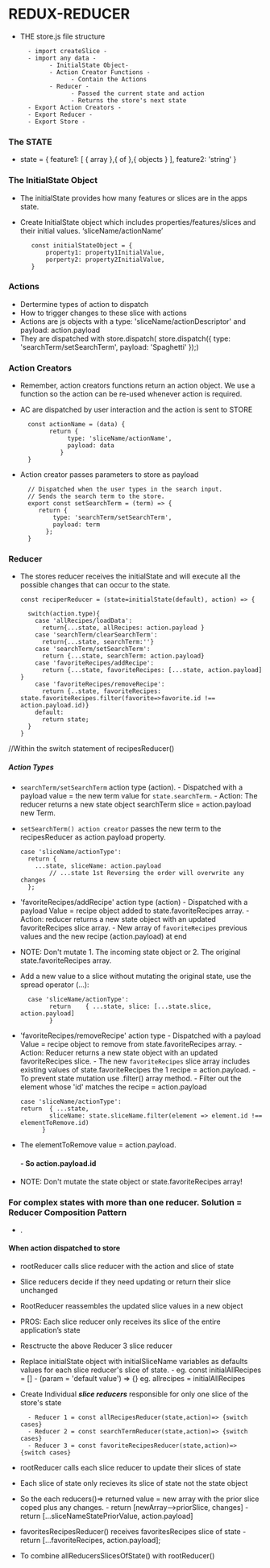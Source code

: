 # REDUX-REDUCER

- THE store.js file structure

        - import createSlice -
        - import any data - 
              - InitialState Object-
              - Action Creator Functions -
                    - Contain the Actions
              - Reducer -
                    - Passed the current state and action
                    - Returns the store's next state
        - Export Action Creators -
        - Export Reducer -
        - Export Store -
### The STATE
- state = {
      feature1: [ { array },{ of },{ objects } ],
      feature2: 'string'
  }
### The InitialState Object
- The initialState provides how many features or slices are in the apps state.
- Create InitialState object which includes properties/features/slices and their initial values.  ‘sliceName/actionName’

         const initialStateObject = {
             property1: property1InitialValue,
             porperty2: property2InitialValue,
         }
### Actions
- Dertermine types of action to dispatch
- How to trigger changes to these slice with actions
- Actions are js objects with a type: 'sliceName/actionDescriptor' and payload: action.payload
- They are dispatched with store.dispatch( store.dispatch({ type: 'searchTerm/setSearchTerm', payload: 'Spaghetti' });)
### Action Creators
- Remember, action creators functions return an action object. We use a function so the action can be re-used whenever action is required.
- AC are dispatched by user interaction and the action is sent to STORE

        const actionName = (data) {
              return {
                   type: 'sliceName/actionName',
                   payload: data
                 }
        }
- Action creator passes parameters to store as payload

        // Dispatched when the user types in the search input.
        // Sends the search term to the store.
        export const setSearchTerm = (term) => {
           return { 
               type: 'searchTerm/setSearchTerm', 
               payload: term 
             };
        }
### Reducer
- The stores reducer receives the initialState and will execute all the possible changes that can occur to the state.

      const reciperReducer = (state=initialState(default), action) => {
       
        switch(action.type){
          case 'allRecipes/loadData':
            return{...state, allRecipes: action.payload }
          case 'searchTerm/clearSearchTerm':
            return{...state, searchTerm:''}
          case 'searchTerm/setSearchTerm':
            return {...state, searchTerm: action.payload}
          case 'favoriteRecipes/addRecipe':
            return {...state, favoriteRecipes: [...state, action.payload] }
          case 'favoriteRecipes/removeRecipe':
            return {..state, favoriteRecipes: state.favoriteRecipes.filter(favorite=>favorite.id !== action.payload.id)}
          default:
            return state;
        }
      }
 //Within the switch statement of recipesReducer()
 ##### Action Types
- `searchTerm/setSearchTerm` action type (action).
          - Dispatched with a payload value = the new term value for `state.searchTerm`.
          - Action: The reducer returns a new state object searchTerm slice = action.payload new Term.
- `setSearchTerm() action creator` passes the new term to the recipesReducer as action.payload property. 

      case 'sliceName/actionType':
        return {
          ...state, sliceName: action.payload
              // ...state 1st Reversing the order will overwrite any changes
        };

- 'favoriteRecipes/addRecipe' action type (action)
          - Dispatched with a payload Value = recipe object added to state.favoriteRecipes array.
          - Action: reducer returns a new state object with an updated favoriteRecipes slice array.
          - New array of `favoriteRecipes` previous values and the new recipe (action.payload) at end
- NOTE: Don't mutate 1. The incoming state object or 2. The original state.favoriteRecipes array.

- Add a new value to a slice without mutating the original state, use the spread operator (...):

        case 'sliceName/actionType':
              return    { ...state, slice: [...state.slice, action.payload]
              }

- 'favoriteRecipes/removeRecipe' action type
          - Dispatched with a payload Value = recipe object to remove from state.favoriteRecipes array.
          - Action: Reducer returns a new state object with an updated favoriteRecipes slice.
          - The new `favoriteRecipes` slice array includes existing values of state.favoriteRecipes the 1 recipe = action.payload.
          - To prevent state mutation use .filter() array method.
          - Filter out the element whose 'id' matches the recipe = action.payload

      case 'sliceName/actionType':
      return  { ...state,
              sliceName: state.sliceName.filter(element => element.id !== elementToRemove.id)
            }
- The elementToRemove value = action.payload.
  #### - So action.payload.id
- NOTE: Don't mutate the state object or state.favoriteRecipes array!

### For complex states with more than one reducer. Solution = Reducer Composition Pattern

- .
#### When action dispatched to store
- rootReducer calls slice reducer with the action and slice of state
- Slice reducers decide if they need updating or return their slice unchanged
- RootReducer reassembles the updated slice values in a new object
- PROS: Each slice reducer only receives its slice of the entire application’s state
- Resctructe the above Reducer 3 slice reducer
- Replace initialState object with initialSliceName variables as defaults values for each slice reducer's slice of state.
        - eg. const initialAllRecipes = []
        - (param = 'default value') => {} eg. allrecipes = initialAllRecipes
- Create Individual _**slice reducers**_ responsible for only one slice of the store's state

        - Reducer 1 = const allRecipesReducer(state,action)=> {switch cases}
        - Reducer 2 = const searchTermReducer(state,action)=> {switch cases}
        - Reducer 3 = const favoriteRecipesReducer(state,action)=> {switch cases}
- rootReducer calls each slice reducer to update their slices of state
- Each slice of state only recieves its slice of state not the state object
- So the each reducers()=> returned value = new array with the prior slice coped plus any changes.
        - return [newArray-->priorSlice, changes]
        - return [...sliceNameStatePriorValue, action.payload]
- favoritesRecipesReducer() receives favoritesRecipes slice of state
        - return [...favoriteRecipes, action.payload];
- To combine allReducersSlicesOfState() with rootReducer()


